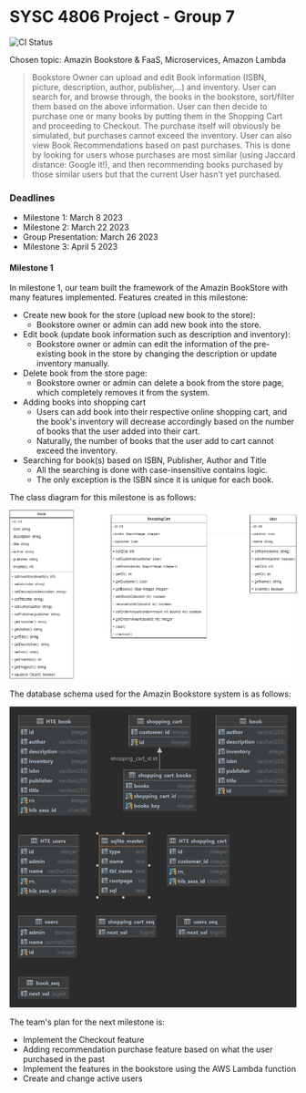 # SYSC 4806 Project - Group 7


![CI Status](https://github.com/CarletonU-2223-SAV/SYSC4806-Project/actions/workflows/maven.yaml/badge.svg)

Chosen topic: Amazin Bookstore & FaaS, Microservices, Amazon Lambda

> Bookstore Owner can upload and edit Book information (ISBN, picture, description, author, publisher,...) and inventory. 
> User can search for, and browse through, the books in the bookstore, sort/filter them based on the above information. 
> User can then decide to purchase one or many books by putting them in the Shopping Cart and proceeding to Checkout. 
> The purchase itself will obviously be simulated, but purchases cannot exceed the inventory. 
> User can also view Book Recommendations based on past purchases. 
> This is done by looking for users whose purchases are most similar (using Jaccard distance: Google it!), 
> and then recommending books purchased by those similar users but that the current User hasn't yet purchased.

### Deadlines

- Milestone 1: March 8 2023
- Milestone 2: March 22 2023
- Group Presentation: March 26 2023
- Milestone 3: April 5 2023

#### Milestone 1

In milestone 1, our team built the framework of the Amazin BookStore with many features implemented. Features created in this milestone: 
- Create new book for the store (upload new book to the store):
  - Bookstore owner or admin can add new book into the store.
- Edit book (update book information such as description and inventory):
  - Bookstore owner or admin can edit the information of the pre-existing book in the store by changing the description or update inventory manually.
- Delete book from the store page:
  - Bookstore owner or admin can delete a book from the store page, which completely removes it from the system.
- Adding books into shopping cart
  - Users can add book into their respective online shopping cart, and the book's inventory will decrease accordingly based on the number of books that the user added into their cart.
  - Naturally, the number of books that the user add to cart cannot exceed the inventory.
- Searching for book(s) based on ISBN, Publisher, Author and Title
  - All the searching is done with case-insensitive contains logic.
  - The only exception is the ISBN since it is unique for each book.

The class diagram for this milestone is as follows:

![Class Diagram](doc/class_diagram.png)

The database schema used for the Amazin Bookstore system is as follows:

![Database Schema](doc/database_schema.png)

The team's plan for the next milestone is:
- Implement the Checkout feature
- Adding recommendation purchase feature based on what the user purchased in the past
- Implement the features in the bookstore using the AWS Lambda function
- Create and change active users
